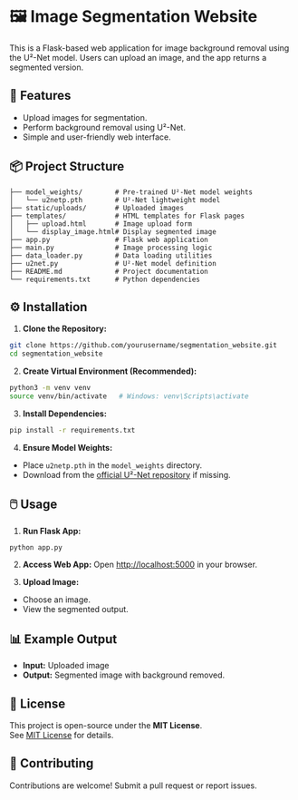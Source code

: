 # 🖼️ Image Segmentation Website

This is a Flask-based web application for image background removal using the U²-Net model. Users can upload an image, and the app returns a segmented version.

## 🚀 Features

- Upload images for segmentation.
- Perform background removal using U²-Net.
- Simple and user-friendly web interface.

## 📦 Project Structure

```
├── model_weights/        # Pre-trained U²-Net model weights
│   └── u2netp.pth        # U²-Net lightweight model
├── static/uploads/       # Uploaded images
├── templates/            # HTML templates for Flask pages
│   ├── upload.html       # Image upload form
│   └── display_image.html# Display segmented image
├── app.py                # Flask web application
├── main.py               # Image processing logic
├── data_loader.py        # Data loading utilities
├── u2net.py              # U²-Net model definition
├── README.md             # Project documentation
└── requirements.txt      # Python dependencies
```

## ⚙️ Installation

1. **Clone the Repository:**
```bash
git clone https://github.com/yourusername/segmentation_website.git
cd segmentation_website
```

2. **Create Virtual Environment (Recommended):**
```bash
python3 -m venv venv
source venv/bin/activate   # Windows: venv\Scripts\activate
```

3. **Install Dependencies:**
```bash
pip install -r requirements.txt
```

4. **Ensure Model Weights:**
- Place `u2netp.pth` in the `model_weights` directory.
- Download from the [official U²-Net repository](https://github.com/xuebinqin/U-2-Net) if missing.

## 🖱️ Usage

1. **Run Flask App:**
```bash
python app.py
```

2. **Access Web App:**
Open [http://localhost:5000](http://localhost:5000) in your browser.

3. **Upload Image:**
- Choose an image.
- View the segmented output.

## 📊 Example Output

- **Input:** Uploaded image  
- **Output:** Segmented image with background removed.

## 📝 License

This project is open-source under the **MIT License**.  
See [MIT License](https://opensource.org/licenses/MIT) for details.

## 🤝 Contributing

Contributions are welcome! Submit a pull request or report issues.
